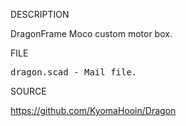 
DESCRIPTION

DragonFrame Moco custom motor box.

FILE
<pre>
dragon.scad - Mail file.
</pre>
SOURCE

https://github.com/KyomaHooin/Dragon
